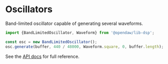 # Oscillators

Band-limited oscillator capable of generating several waveforms.

```ts
import {BandLimitedOscillator, Waveform} from '@opendaw/lib-dsp';

const osc = new BandLimitedOscillator();
osc.generate(buffer, 440 / 48000, Waveform.square, 0, buffer.length);
```

See the [API docs](https://opendaw.org/docs/api/dsp/classes/BandLimitedOscillator.html) for full reference.

